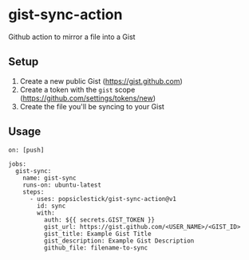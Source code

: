 # gist-sync-action
Github action to mirror a file into a Gist

## Setup
1. Create a new public Gist (https://gist.github.com)
2. Create a token with the `gist` scope (https://github.com/settings/tokens/new)
3. Create the file you'll be syncing to your Gist

## Usage
```
on: [push]

jobs:
  gist-sync:
    name: gist-sync
    runs-on: ubuntu-latest
    steps:
      - uses: popsiclestick/gist-sync-action@v1
        id: sync
        with:
          auth: ${{ secrets.GIST_TOKEN }}
          gist_url: https://gist.github.com/<USER_NAME>/<GIST_ID>
          gist_title: Example Gist Title
          gist_description: Example Gist Description
          github_file: filename-to-sync
```